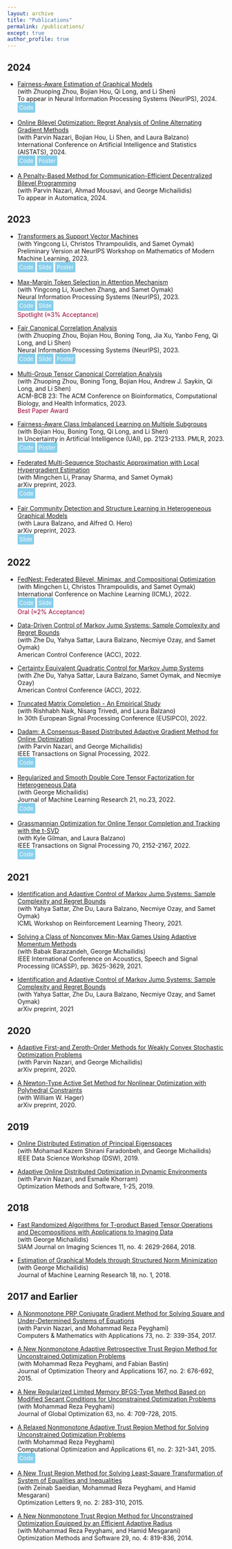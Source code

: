 ```yaml
---
layout: archive
title: "Publications"
permalink: /publications/
except: true
author_profile: true
---
```


## 2024

- <a href="https://arxiv.org/pdf/2408.17396">Fairness-Aware Estimation of Graphical Models</a><br> 
  <span>(with Zhuoping Zhou, Bojian Hou, Qi Long, and Li Shen)</span><br> 
  To appear in Neural Information Processing Systems (NeurIPS), 2024.<br> 
  <a href="https://github.com/pennshenlab/fair_gms" style="display: inline-block; background-color: #87CEEB; color: white; padding: 4px; border-radius: 2px; text-decoration: none; font-size: small;">Code</a>

- <a href="https://arxiv.org/pdf/2207.02829">Online Bilevel Optimization: Regret Analysis of Online Alternating Gradient Methods</a><br>
  <span>(with Parvin Nazari, Bojian Hou, Li Shen, and Laura Balzano)</span><br> 
  International Conference on Artificial Intelligence and Statistics (AISTATS), 2024.<br>
  <a href="https://github.com/BojianHou/OAGD" style="display: inline-block; background-color: #87CEEB; color: white; padding: 4px; border-radius: 2px; text-decoration: none; font-size: small;">Code</a>
  <a href="https://github.com/Tarzanagh/tarzanagh.github.io/blob/master/files/OBO-poster.pdf" style="display: inline-block; background-color: #87CEEB; color: white; padding: 4px; border-radius: 2px; text-decoration: none; font-size: small;">Poster</a>

- <a href="https://arxiv.org/pdf/2211.04088">A Penalty-Based Method for Communication-Efficient Decentralized Bilevel Programming</a><br>
  <span>(with Parvin Nazari, Ahmad Mousavi, and George Michailidis)</span><br> 
  To appear in Automatica, 2024.<br>

## 2023

- <a href="https://arxiv.org/pdf/2308.16898">Transformers as Support Vector Machines</a><br> 
  <span>(with Yingcong Li, Christos Thrampoulidis, and Samet Oymak)</span><br> 
  Preliminary Version at NeurIPS Workshop on Mathematics of Modern Machine Learning, 2023.<br> 
  <a href="https://github.com/umich-sota/tf-as-svm" style="display: inline-block; background-color: #87CEEB; color: white; padding: 4px; border-radius: 2px; text-decoration: none; font-size: small;">Code</a> 
  <a href="https://github.com/Tarzanagh/tarzanagh.github.io/blob/master/files/TF%3DSVM.pdf" style="display: inline-block; background-color: #87CEEB; color: white; padding: 4px; border-radius: 2px; text-decoration: none; font-size: small;">Slide</a> 
  <a href="https://github.com/Tarzanagh/tarzanagh.github.io/blob/master/files/TF%3DSVM-poster.pdf" style="display: inline-block; background-color: #87CEEB; color: white; padding: 4px; border-radius: 2px; text-decoration: none; font-size: small;">Poster</a>

- <a href="https://arxiv.org/abs/2306.13596">Max-Margin Token Selection in Attention Mechanism</a><br>
  <span>(with Yingcong Li, Xuechen Zhang, and Samet Oymak)</span><br>
  Neural Information Processing Systems (NeurIPS), 2023.<br>
  <a href="https://github.com/ucr-optml/max_margin_attention" style="display: inline-block; background-color: #87CEEB; color: white; padding: 4px; border-radius: 2px; text-decoration: none; font-size: small;">Code</a> 
  <a href="https://github.com/Tarzanagh/tarzanagh.github.io/blob/master/files/MMslide.pdf" style="display: inline-block; background-color: #87CEEB; color: white; padding: 4px; border-radius: 2px; text-decoration: none; font-size: small;">Slide</a><br>
  <span style="color:#990033">Spotlight (≈3% Acceptance)</span>

- <a href="https://arxiv.org/abs/2309.15809">Fair Canonical Correlation Analysis</a><br>
  <span>(with Zhuoping Zhou, Bojian Hou, Boning Tong, Jia Xu, Yanbo Feng, Qi Long, and Li Shen)</span><br>
  Neural Information Processing Systems (NeurIPS), 2023.<br>
  <a href="https://github.com/pennshenlab/fair_cca" style="display: inline-block; background-color: #87CEEB; color: white; padding: 4px; border-radius: 2px; text-decoration: none; font-size: small;">Code</a> 
  <a href="https://github.com/Tarzanagh/tarzanagh.github.io/blob/master/files/FCCAslide.pdf" style="display: inline-block; background-color: #87CEEB; color: white; padding: 4px; border-radius: 2px; text-decoration: none; font-size: small;">Slide</a> 
  <a href="https://github.com/Tarzanagh/tarzanagh.github.io/blob/master/files/FCCA.png" style="display: inline-block; background-color: #87CEEB; color: white; padding: 4px; border-radius: 2px; text-decoration: none; font-size: small;">Poster</a>

- <a href="https://dl.acm.org/doi/abs/10.1145/3584371.3612962">Multi-Group Tensor Canonical Correlation Analysis</a><br>
  <span>(with Zhuoping Zhou, Boning Tong, Bojian Hou, Andrew J. Saykin, Qi Long, and Li Shen)</span><br>
  ACM-BCB 23: The ACM Conference on Bioinformatics, Computational Biology, and Health Informatics, 2023.<br>
  <span style="color:#990033">Best Paper Award</span>

- <a href="https://proceedings.mlr.press/v216/tarzanagh23a">Fairness-Aware Class Imbalanced Learning on Multiple Subgroups</a><br>
  <span>(with Bojian Hou, Boning Tong, Qi Long, and Li Shen)</span><br>
  In Uncertainty in Artificial Intelligence (UAI), pp. 2123-2133. PMLR, 2023.<br>
  <a href="https://github.com/PennShenLab/FACIMS" style="display: inline-block; background-color: #87CEEB; color: white; padding: 4px; border-radius: 2px; text-decoration: none; font-size: small;">Code</a>
  <a href="https://github.com/Tarzanagh/tarzanagh.github.io/blob/master/files//LDI_uai23_poster 2.pdf" style="display: inline-block; background-color: #87CEEB; color: white; padding: 4px; border-radius: 2px; text-decoration: none; font-size: small;">Poster</a>

- <a href="https://arxiv.org/abs/2306.01648">Federated Multi-Sequence Stochastic Approximation with Local Hypergradient Estimation</a><br>
  <span>(with Mingchen Li, Pranay Sharma, and Samet Oymak)</span><br>
   arXiv preprint, 2023.<br>
  <a href="https://github.com/ucr-optml/fedmsa" style="display: inline-block; background-color: #87CEEB; color: white; padding: 4px; border-radius: 2px; text-decoration: none; font-size: small;">Code</a>

- <a href="https://arxiv.org/abs/2112.05128">Fair Community Detection and Structure Learning in Heterogeneous Graphical Models</a><br>
  <span>(with Laura Balzano, and Alfred O. Hero)</span><br>
  arXiv preprint, 2023.<br>
 <a href="https://github.com/Tarzanagh/tarzanagh.github.io/blob/master/files/presentation-graph.pdf" style="display: inline-block; background-color: #87CEEB; color: white; padding: 4px; border-radius: 2px; text-decoration: none; font-size: small;">Slide</a><br>

## 2022

- <a href="https://arxiv.org/abs/2205.02215">FedNest: Federated Bilevel, Minimax, and Compositional Optimization</a><br>
  <span>(with Mingchen Li, Christos Thrampoulidis, and Samet Oymak)</span><br>
  International Conference on Machine Learning (ICML), 2022.<br>
  <a href="https://github.com/ucr-optml/FedNest" style="display: inline-block; background-color: #87CEEB; color: white; padding: 4px; border-radius: 2px; text-decoration: none; font-size: small;">Code</a> 
  <a href="https://icml.cc/media/icml-2022/Slides/17792_OrkxOe6.pdf" style="display: inline-block; background-color: #87CEEB; color: white; padding: 4px; border-radius: 2px; text-decoration: none; font-size: small;">Slide</a><br>
  <span style="color:#990033">Oral (≈2% Acceptance)</span>

- <a href="https://ieeexplore.ieee.org/document/9867863">Data-Driven Control of Markov Jump Systems: Sample Complexity and Regret Bounds</a><br>
  <span>(with Zhe Du, Yahya Sattar, Laura Balzano, Necmiye Ozay, and Samet Oymak)</span><br>
  American Control Conference (ACC), 2022.

- <a href="https://ieeexplore.ieee.org/document/9867208">Certainty Equivalent Quadratic Control for Markov Jump Systems</a><br>
  <span>(with Zhe Du, Yahya Sattar, Laura Balzano, Samet Oymak, and Necmiye Ozay)</span><br>
  American Control Conference (ACC), 2022.

- <a href="https://ieeexplore.ieee.org/document/9909952">Truncated Matrix Completion - An Empirical Study</a><br>
  <span>(with Rishhabh Naik, Nisarg Trivedi, and Laura Balzano)</span><br>
  In 30th European Signal Processing Conference (EUSIPCO), 2022.

- <a href="https://ieeexplore.ieee.org/stamp/stamp.jsp?arnumber=9973382">Dadam: A Consensus-Based Distributed Adaptive Gradient Method for Online Optimization</a><br>
  <span>(with Parvin Nazari, and George Michailidis)</span><br>
  IEEE Transactions on Signal Processing, 2022.<br>
  <a href="https://paperswithcode.com/paper/dadam-a-consensus-based-distributed-adaptive" style="display: inline-block; background-color: #87CEEB; color: white; padding: 4px; border-radius: 2px; text-decoration: none; font-size: small;">Code</a>

- <a href="https://www.jmlr.org/papers/volume23/20-1002/20-1002.pdf">Regularized and Smooth Double Core Tensor Factorization for Heterogeneous Data</a><br>
  <span>(with George Michailidis)</span><br>
  Journal of Machine Learning Research 21, no.23, 2022.<br>
  <a href="https://github.com/tarzanagh/dcot" style="display: inline-block; background-color: #87CEEB; color: white; padding: 4px; border-radius: 2px; text-decoration: none; font-size: small;">Code</a>

- <a href="https://ieeexplore.ieee.org/stamp/stamp.jsp?arnumber=9756209">Grassmannian Optimization for Online Tensor Completion and Tracking with the t-SVD</a><br>
  <span>(with Kyle Gilman, and Laura Balzano)</span><br>
  IEEE Transactions on Signal Processing 70, 2152-2167, 2022.<br>
  <a href="https://github.com/kgilman/TOUCAN" style="display: inline-block; background-color: #87CEEB; color: white; padding: 4px; border-radius: 2px; text-decoration: none; font-size: small;">Code</a>

## 2021

- <a href="https://lyang36.github.io/icml2021_rltheory/camera_ready/85.pdf">Identification and Adaptive Control of Markov Jump Systems: Sample Complexity and Regret Bounds</a><br>
  <span>(with Yahya Sattar, Zhe Du, Laura Balzano, Necmiye Ozay, and Samet Oymak)</span><br>
  ICML Workshop on Reinforcement Learning Theory, 2021.

- <a href="https://ieeexplore.ieee.org/document/9414476">Solving a Class of Nonconvex Min-Max Games Using Adaptive Momentum Methods</a><br>
  <span>(with Babak Barazandeh, George Michailidis)</span><br>
  IEEE International Conference on Acoustics, Speech and Signal Processing (ICASSP), pp. 3625-3629, 2021.

- <a href="https://arxiv.org/abs/2111.07018">Identification and Adaptive Control of Markov Jump Systems: Sample Complexity and Regret Bounds</a><br>
  <span>(with Yahya Sattar, Zhe Du, Laura Balzano, Necmiye Ozay, and Samet Oymak)</span><br>
  arXiv preprint, 2021

## 2020

- <a href="https://arxiv.org/abs/2005.09261">Adaptive First-and Zeroth-Order Methods for Weakly Convex Stochastic Optimization Problems</a><br>
  <span>(with Parvin Nazari, and George Michailidis)</span><br>
  arXiv preprint, 2020.

- <a href="https://arxiv.org/abs/2011.01201">A Newton-Type Active Set Method for Nonlinear Optimization with Polyhedral Constraints</a><br>
  <span>(with William W. Hager)</span><br>
  arXiv preprint, 2020.


## 2019

- <a href="https://ieeexplore.ieee.org/abstract/document/8755554?casa_token=qmTFNGRThtsAAAAA:nh83e4onSgi4ieSjd0lvRvDHV2cMeJANYH-l-dXrVVtr7iwUr3Sttl_vEeUoGMLa22J365vSMg">Online Distributed Estimation of Principal Eigenspaces</a><br>
  <span>(with Mohamad Kazem Shirani Faradonbeh, and George Michailidis)</span><br>
  IEEE Data Science Workshop (DSW), 2019.

- <a href="https://www.tandfonline.com/doi/abs/10.1080/10556788.2019.1637433">Adaptive Online Distributed Optimization in Dynamic Environments</a><br>
  <span>(with Parvin Nazari, and Esmaile Khorram)</span><br>
  Optimization Methods and Software, 1-25, 2019. 

## 2018

- <a href="https://epubs.siam.org/doi/abs/10.1137/17M1159932?download=true&journalCode=sjisbi">Fast Randomized Algorithms for T-product Based Tensor Operations and Decompositions with Applications to Imaging Data</a><br>
  <span>(with George Michailidis)</span><br>
  SIAM Journal on Imaging Sciences 11, no. 4: 2629-2664, 2018.

- <a href="https://www.jmlr.org/papers/volume18/16-486/16-486.pdf">Estimation of Graphical Models through Structured Norm Minimization</a><br>
  <span>(with George Michailidis)</span><br>
  Journal of Machine Learning Research 18, no. 1, 2018.

## 2017 and Earlier

- <a href="https://www.sciencedirect.com/science/article/pii/S0898122116306587">A Nonmonotone PRP Conjugate Gradient Method for Solving Square and Under-Determined Systems of Equations</a><br>
  <span>(with Parvin Nazari, and Mohammad Reza Peyghami)</span><br>
  Computers & Mathematics with Applications 73, no. 2: 339-354, 2017.

- <a href="https://link.springer.com/article/10.1007/s10957-015-0790-0">A New Nonmonotone Adaptive Retrospective Trust Region Method for Unconstrained Optimization Problems</a><br>
  <span>(with Mohammad Reza Peyghami, and Fabian Bastin)</span><br>
  Journal of Optimization Theory and Applications 167, no. 2: 676-692,  2015.

- <a href="https://link.springer.com/article/10.1007/s10898-015-0310-7">A New Regularized Limited Memory BFGS-Type Method Based on Modified Secant Conditions for Unconstrained Optimization Problems</a><br>
  <span>(with Mohammad Reza Peyghami)</span><br>
  Journal of Global Optimization 63, no. 4: 709-728, 2015.

- <a href="https://link.springer.com/article/10.1007/s10589-015-9726-8">A Relaxed Nonmonotone Adaptive Trust Region Method for Solving Unconstrained Optimization Problems</a><br>
  <span>(with Mohammad Reza Peyghami)</span><br>
  Computational Optimization and Applications 61, no. 2: 321-341, 2015.<br>
  <a href="https://github.com/Tarzanagh/Relaxed-Trust-Region-Methods" style="display: inline-block; background-color: #87CEEB; color: white; padding: 4px; border-radius: 2px; text-decoration: none; font-size: small;">Code</a>

- <a href="https://link.springer.com/article/10.1007/s11590-013-0711-9">A New Trust Region Method for Solving Least-Square Transformation of System of Equalities and Inequalities</a><br>
  <span>(with Zeinab Saeidian, Mohammad Reza Peyghami, and Hamid Mesgarani)</span><br>
  Optimization Letters 9, no. 2: 283-310, 2015.

- <a href="https://www.tandfonline.com/doi/abs/10.1080/10556788.2013.855761">A New Nonmonotone Trust Region Method for Unconstrained Optimization Equipped by an Efficient Adaptive Radius</a><br>
  <span>(with Mohammad Reza Peyghami, and Hamid Mesgarani)</span><br>
  Optimization Methods and Software 29, no. 4: 819-836, 2014.


